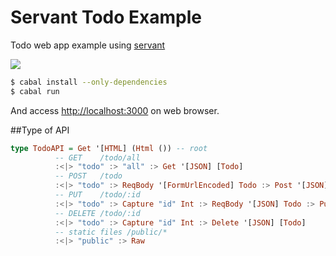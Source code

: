 Servant Todo Example
====================

Todo web app example using [servant](https://hackage.haskell.org/package/servant)

![](http://i.gyazo.com/f13663ccba703f28b22a569a387b4eef.png)

```bash
$ cabal install --only-dependencies
$ cabal run
```

And access <http://localhost:3000> on web browser.

##Type of API

```haskell
type TodoAPI = Get '[HTML] (Html ()) -- root
          -- GET    /todo/all
          :<|> "todo" :> "all" :> Get '[JSON] [Todo]
          -- POST   /todo
          :<|> "todo" :> ReqBody '[FormUrlEncoded] Todo :> Post '[JSON] [Todo]
          -- PUT    /todo/:id
          :<|> "todo" :> Capture "id" Int :> ReqBody '[JSON] Todo :> Put '[JSON] [Todo]
          -- DELETE /todo/:id
          :<|> "todo" :> Capture "id" Int :> Delete '[JSON] [Todo]
          -- static files /public/*
          :<|> "public" :> Raw
```
